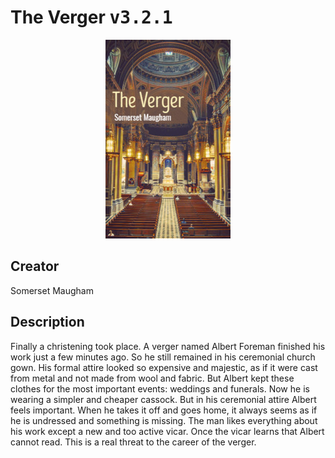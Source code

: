 
# The Verger <kbd>v3.2.1</kbd>

<center>
  <img src="./cover-1024.jpg"/>
</center>

## Creator
Somerset Maugham

## Description
Finally a christening took place. A verger named Albert Foreman finished his work just a few minutes ago. So he still remained in his ceremonial church gown. His formal attire looked so expensive and majestic, as if it were cast from metal and not made from wool and fabric. But Albert kept these clothes for the most important events: weddings and funerals. Now he is wearing a simpler and cheaper cassock. But in his ceremonial attire Albert feels important. When he takes it off and goes home, it always seems as if he is undressed and something is missing. The man likes everything about his work except a new and too active vicar. Once the vicar learns that Albert cannot read. This is a real threat to the career of the verger. 

